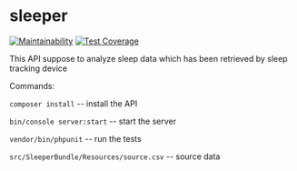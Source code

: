 sleeper
=======

[![Maintainability](https://api.codeclimate.com/v1/badges/56879f98704275a90180/maintainability)](https://codeclimate.com/github/ibudasov/sleeper/maintainability)
[![Test Coverage](https://api.codeclimate.com/v1/badges/56879f98704275a90180/test_coverage)](https://codeclimate.com/github/ibudasov/sleeper/test_coverage)

This API suppose to analyze sleep data which has been retrieved by sleep tracking device

Commands:

`composer install` -- install the API

`bin/console server:start` -- start the server

`vendor/bin/phpunit` -- run the tests
   
`src/SleeperBundle/Resources/source.csv` -- source data
